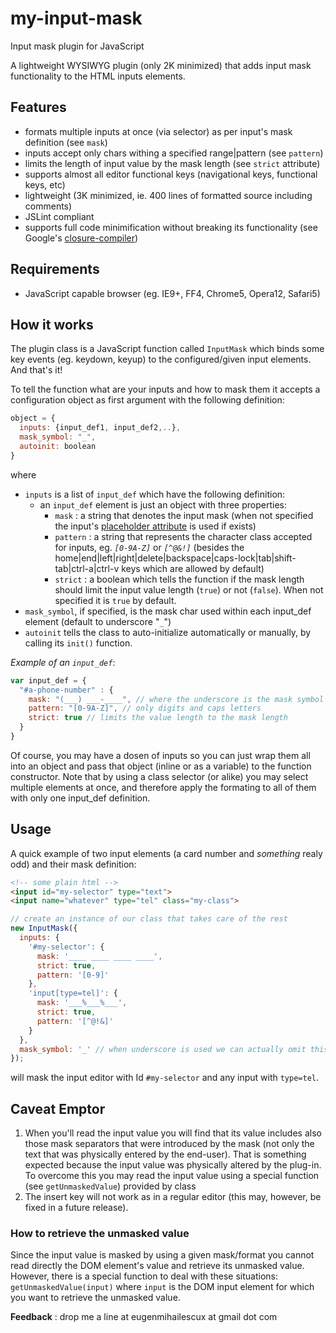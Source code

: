 # my-input-mask
Input mask plugin for JavaScript

A lightweight WYSIWYG plugin (only 2K minimized) that adds input mask functionality to the HTML inputs elements.

## Features
- formats multiple inputs at once (via selector) as per input's mask definition (see `mask`)
- inputs accept only chars withing a specified range|pattern (see `pattern`)
- limits the length of input value by the mask length (see `strict` attribute)
- supports almost all editor functional keys (navigational keys, functional keys, etc)
- lightweight (3K minimized, ie. 400 lines of formatted source including comments)
- JSLint compliant
- supports full code minimification without breaking its functionality (see Google's [closure-compiler](http://closure-compiler.appspot.com/home)) 
 
## Requirements
+ JavaScript capable browser (eg. IE9+, FF4, Chrome5, Opera12, Safari5)

## How it works
The plugin class is a JavaScript function called `InputMask` which binds some key events (eg. keydown, keyup) to the configured/given input elements. And that's it!

To tell the function what are your inputs and how to mask them it accepts a configuration object as first argument with the following definition:
```javascript
object = {
  inputs: {input_def1, input_def2,..},
  mask_symbol: "_",
  autoinit: boolean
}
```
where
 - `inputs` is a list of `input_def` which have the following definition:
   - an `input_def` element is just an object with three properties:
     - `mask` : a string that denotes the input mask (when not specified the input's [placeholder attribute](https://developer.mozilla.org/en/docs/Web/HTML/Element/input#attr-placeholder) is used if exists)
     - `pattern` : a string that represents the character class accepted for inputs, eg. *`[0-9A-Z]`* or *`[^@&!]`* (besides the home|end|left|right|delete|backspace|caps-lock|tab|shift-tab|ctrl-a|ctrl-v keys which are allowed by default)
     - `strict` : a boolean which tells the function if the mask length should limit the input value length (`true`) or not (`false`). When not specified it is `true` by default.
- `mask_symbol`, if specified, is the mask char used within each input_def element (default to underscore "`_`")
- `autoinit` tells the class to auto-initialize automatically or manually, by calling its `init()` function.

*Example of an `input_def`*:
```javascript
var input_def = {
  "#a-phone-number" : {
    mask: "(___) ___-____", // where the underscore is the mask symbol
    pattern: "[0-9A-Z]", // only digits and caps letters
    strict: true // limits the value length to the mask length
  }
} 
```
Of course, you may have a dosen of inputs so you can just wrap them all into an object and pass that object (inline or as a variable) to the function constructor.
Note that by using a class selector (or alike) you may select multiple elements at once, and therefore apply the formating to all of them with only one input_def definition.
## Usage
A quick example of two input elements (a card number and *something* realy odd) and their mask definition:
```html
<!-- some plain html -->
<input id="my-selector" type="text">
<input name="whatever" type="tel" class="my-class">
```   
```javascript
// create an instance of our class that takes care of the rest
new InputMask({
  inputs: {
    '#my-selector': {
      mask: '____ ____ ____ ____',
      strict: true,
      pattern: '[0-9]'
    },
    'input[type=tel]': {
      mask: '___%___%___',
      strict: true,
      pattern: '[^@!&]'
    }
  },
  mask_symbol: '_' // when underscore is used we can actually omit this parameter
});
```
will mask the input editor with Id `#my-selector` and any input with `type=tel`.

## Caveat Emptor
1. When you'll read the input value you will find that its value includes also those mask separators that were introduced by the mask (not only the text that was physically entered by the end-user). That is something expected because the input value was physically altered by the plug-in. To overcome this you may read the input value using a special function (see `getUnmaskedValue`) provided by class
2. The insert key will not work as in a regular editor (this may, however, be fixed in a future release).

### How to retrieve the unmasked value
Since the input value is masked by using a given mask/format you cannot read directly the DOM element's value and retrieve its unmasked value. However, there is a special function to deal with these situations: `getUnmaskedValue(input)` where `input` is the DOM input element for which you want to retrieve the unmasked value.

**Feedback** : drop me a line at eugenmihailescux at gmail dot com